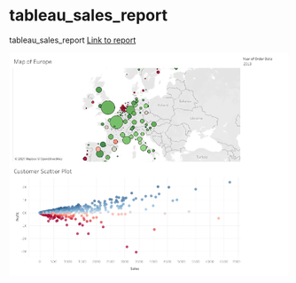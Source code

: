 # tableau_sales_report
tableau_sales_report
[Link to report](https://public.tableau.com/profile/don.kim#!/vizhome/section4_16123247925040/Dashboard1?publish=yes)

![TalbeauReport](Dashboard1.png)

